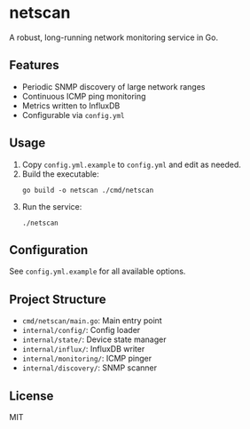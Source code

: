 # netscan

A robust, long-running network monitoring service in Go.

## Features
- Periodic SNMP discovery of large network ranges
- Continuous ICMP ping monitoring
- Metrics written to InfluxDB
- Configurable via `config.yml`

## Usage
1. Copy `config.yml.example` to `config.yml` and edit as needed.
2. Build the executable:
   ```fish
   go build -o netscan ./cmd/netscan
   ```
3. Run the service:
   ```fish
   ./netscan
   ```

## Configuration
See `config.yml.example` for all available options.

## Project Structure
- `cmd/netscan/main.go`: Main entry point
- `internal/config/`: Config loader
- `internal/state/`: Device state manager
- `internal/influx/`: InfluxDB writer
- `internal/monitoring/`: ICMP pinger
- `internal/discovery/`: SNMP scanner

## License
MIT
